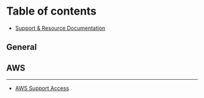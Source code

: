 # Table of contents

* [Support & Resource Documentation](README.md)

## General

## AWS

---

* [AWS Support Access](https://docs.tactful.cloud/v/aws/access/support-roles)
